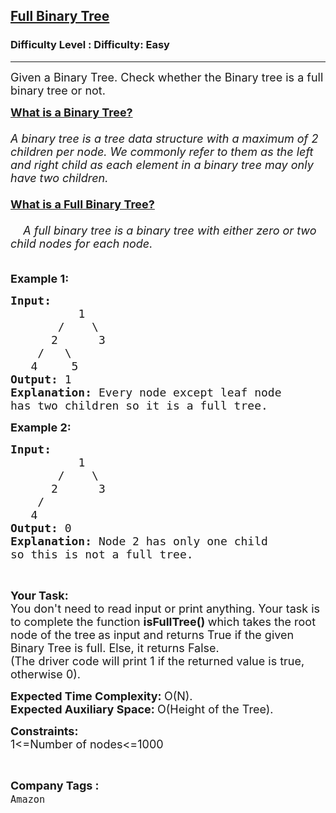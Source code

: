 <h2><a href="https://www.geeksforgeeks.org/problems/full-binary-tree/1?itm_source=geeksforgeeks&itm_medium=article&itm_campaign=bottom_sticky_on_article">Full Binary Tree</a></h2><h3>Difficulty Level : Difficulty: Easy</h3><hr><div class="problems_problem_content__Xm_eO"><p><span style="font-size: 18px;">Given a Binary Tree. Check whether the Binary tree is a full binary tree or not.</span></p>
<p><span style="font-size: 18px;"><a title="Binary Tree" href="https://www.geeksforgeeks.org/what-is-binary-tree/" target="_blank" rel="noopener"><strong>What is a Binary Tree?</strong></a><br><br><em>A binary tree is a tree data structure with a maximum of 2 children per node. We commonly refer to them as the left and right child as each element in a binary tree may only have two children.</em><br><br><a title="Full Binary Tree" href="https://www.geeksforgeeks.org/full-binary-tree/" target="_blank" rel="noopener"><strong>What is a Full Binary Tree?</strong></a><br><br><em>&nbsp;&nbsp;&nbsp; A full binary tree is a binary tree with either zero or two child nodes for each node. </em><br><br></span></p>
<p><span style="font-size: 18px;"><strong>Example 1:</strong></span></p>
<pre><span style="font-size: 18px;"><strong>Input:
</strong></span><strong><span style="font-size: 18px;">&nbsp; &nbsp; &nbsp; &nbsp; &nbsp; </span></strong><span style="font-size: 18px;">1
&nbsp; &nbsp; &nbsp; &nbsp;/&nbsp;  &nbsp;\
&nbsp; &nbsp; &nbsp;&nbsp;2&nbsp; &nbsp; &nbsp;&nbsp;3
&nbsp; &nbsp; /&nbsp;&nbsp;&nbsp;\
&nbsp; &nbsp;4&nbsp;   &nbsp;5<strong>
Output: </strong>1<strong>
Explanation: </strong>Every node except leaf node
has two children so it is a full tree.</span>
</pre>
<p><span style="font-size: 18px;"><strong>Example 2:</strong></span></p>
<pre><span style="font-size: 18px;"><strong>Input:
</strong></span><strong><span style="font-size: 18px;">&nbsp; &nbsp; &nbsp; &nbsp; &nbsp; </span></strong><span style="font-size: 18px;">1
&nbsp; &nbsp; &nbsp; &nbsp;/&nbsp;  &nbsp;\
&nbsp; &nbsp; &nbsp;&nbsp;2&nbsp; &nbsp; &nbsp;&nbsp;3
&nbsp; &nbsp; /&nbsp;&nbsp;&nbsp;
&nbsp; &nbsp;4&nbsp;   &nbsp;<strong>
Output: </strong>0<strong>
Explanation: </strong>Node 2 has only one child
so this is&nbsp;not a full tree.</span></pre>
<p>&nbsp;</p>
<p><strong><span style="font-size: 18px;">Your Task:</span></strong><br><span style="font-size: 18px;">You don't need to read input or print anything. Your task is to complete the function</span><span style="font-size: 18px;"> <strong>isFullTree() </strong>which&nbsp;takes the&nbsp;root node of the tree<strong>&nbsp;</strong>as input and returns True if the given Binary Tree is full. Else, it returns False. <br>(The driver code will print 1 if the returned value is true, otherwise 0).</span></p>
<p><span style="font-size: 18px;"><strong>Expected Time Complexity:&nbsp;</strong>O(N).<br><strong>Expected Auxiliary Space:&nbsp;</strong>O(Height of the Tree).</span></p>
<p><span style="font-size: 18px;"><strong>Constraints:</strong><br>1&lt;=Number of nodes&lt;=1000</span></p>
<p><strong>&nbsp;</strong></p></div><p><span style=font-size:18px><strong>Company Tags : </strong><br><code>Amazon</code>&nbsp;